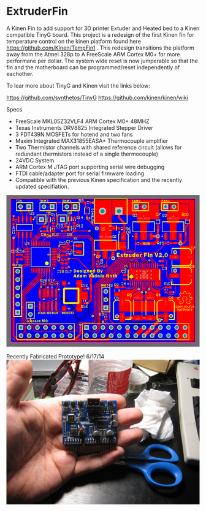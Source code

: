 ExtruderFin
===========

A Kinen Fin to add support for 3D printer Extuder and Heated bed to a Kinen compatible TinyG board. This project is a redesign
of the first Kinen fin for temperature control on the kinen platform found here https://github.com/Kinen/TempFin1 . This redesign
transitions the platform away from the Atmel 328p to A FreeScale ARM Cortex M0+ for more performane per dollar. The system wide 
reset is now jumperable so that the fin and the motherboard can be programmed/reset independently of eachother.

To lear more about TinyG and Kinen visit the links below:

https://github.com/synthetos/TinyG
https://github.com/kinen/kinen/wiki

Specs
- FreeScale MKL05Z32VLF4 ARM Cortex M0+ 48MHZ
- Texas Instruments DRV8825 Integrated Stepper Driver
- 3 FDT439N MOSFETs for hotend and two fans
- Maxim Integrated MAX31855EASA+ Thermocouple amplifier
- Two Thermistor channels with shared reference circuit (allows for redundant thermistors instead of a single thermocouple)
- 24VDC System
- ARM Cortex M JTAG port supporting serial wire debugging
- FTDI cable/adapter port for serial firmware loading
- Compatible with the previous Kinen specification and the recently updated specifiation.

![Prototype 1](/V1.2%20Final.png)


Recently Fabricated Prototype! 6/17/14
![Fabricated Prototype](/IMG_1627.JPG)
